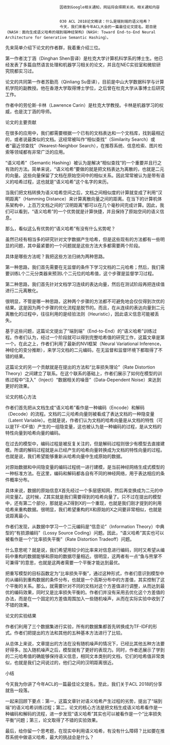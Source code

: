 
                            
                            因收到Google相关通知，网站将会择期关闭。相关通知内容
                            
                            
                            030 ACL 2018论文精读：什么是端到端的语义哈希？
                            今天，我们来看今年ACL大会的一篇最佳论文提名，题目是《NASH：面向生成语义哈希的端到端神经架构》（NASH: Toward End-to-End Neural Architecture for Generative Semantic Hashing）。

先来简单介绍下论文的作者群，我着重介绍三位。

第一作者沈丁涵（Dinghan Shen音译）是杜克大学计算机科学系的博士生。他已经发表了多篇自然语言处理和机器学习相关的论文，并且在NEC实验室和微软研究院都实习过。

论文的共同第一作者苏勤亮（Qinliang Su音译），目前是中山大学数据科学与计算机学院的副教授。他在香港大学取得博士学位，之后曾在杜克大学从事博士后研究工作。

作者中的劳伦斯·卡林（Lawrence Carin）是杜克大学教授。卡林是机器学习的权威，也是沈丁涵的导师。

论文的主要贡献

在很多的应用中，我们都需要根据一个已有的文档表达和一个文档库，找到最相近的，或者说最类似的文档。这经常被叫作“相似查找”（Similarity Search）或者“最近邻查找”（Nearest-Neighbor Search），在推荐系统、信息检索、图片检索等领域都有非常广泛的应用。

“语义哈希”（Semantic Hashing）被认为是解决“相似查找”的一个重要并且行之有效的方法。简单来说，“语义哈希”要做的就是把文档表达为离散的，也就是二元的向量。这些向量保留了文档在原始空间中的相似关系。因此常常被认为是带有语义的哈希过程，这也就是“语义哈希”这个名字的来历。

当我们把文档转换为语义哈希空间之后，文档之间相似度的计算就变成了利用“汉明距离”（Hamming Distance）来计算离散向量之间的距离。在当下的计算机体系架构中，上百万文档之间的“汉明距离”都可以在几个毫秒间完成计算。因此，我们可以看到，“语义哈希”的一个优势就是计算快捷，并且保持了原始空间的语义信息。

那么，看似这么有优势的“语义哈希”有没有什么劣势呢？

虽然已经有相当多的研究针对文字数据产生哈希，但是这些现有的方法都有一些明显的问题，其中最紧要的一个问题就是这些方法大多都需要两个阶段。

具体是哪些方法呢？我把这些方法归纳为两种思路。

第一种思路，我们首先需要在无监督的条件下学习文档的二元哈希；然后，我们需要训练L个二元分类器来预测L个二元位的哈希值，这个步骤是监督学习过程。

第二种思路，我们首先针对文档学习连续的表达向量，然后在测试阶段再把连续值进行二元离散化。

很明显，不管是哪一种思路，这种两个步骤的方法都不可避免地会仅仅得到次优的结果。这是因为两个步骤的优化流程是脱节的。而且，在从连续的表达向量到二元离散化的过程中，往往利用的是经验法则（Heuristic），因此语义信息可能被丢失。

基于这些问题，这篇论文提出了“端到端”（End-to-End）的“语义哈希”训练过程。作者们认为，经过一个阶段就可以得到完整哈希值的研究工作，这篇文章是第一个。在此之上，作者们利用了最新的NVI框架（Neural Variational Inference，神经化的变分推断），来学习文档的二元编码，在无监督和监督环境下都取得了不错的结果。

这篇论文的另一个贡献就是在提出的方法和“比率损失理论”（Rate Distortion Theory）之间建立了联系。在这个联系的基础上，作者们展示了如何在模型的训练过程中“注入”（Inject）“数据相关的噪音”（Data-Dependent Noise）来达到更好的效果。

论文的核心方法

作者们首先把从文档生成“语义哈希”看作是一种编码（Encode）和解码（Decode）的流程。文档的二元哈希向量则被看成了表达文档的一种隐变量（Latent Variable）。也就是说，作者们认为文档的哈希向量是从文档的特性（可以是TF-IDF值）产生的一组隐变量，这也被认为是一种编码的过程，是从文档的特性向量到哈希向量的编码。

在过去的模型中，编码过程是被反复关注的，但是解码过程则很少有模型去直接建模。所谓的解码过程就是从已经产生的哈希向量转换成为文档的特性向量的过程。也就是说，我们希望能够重新从哈希向量中生成原始的数据。

对原始数据和中间隐变量的编码过程统一进行建模，是当前神经网络生成式模型的一种标准方法。在这里，编码和解码都各自有不同的神经网络，用于表达相应的条件概率分布。

具体来说，数据的原始信息X首先经过一个多层感知网，然后再变换成为二元的中间变量Z。这时候，Z其实就是我们需要得到的哈希向量了。只不过在提出的模型中，还有第二个部分，那就是从Z得到X的一个重现，也就是我们刚才提到的利用哈希来重构数据。很明显，我们希望重构的X和原始的X之间要非常相似，也就是说距离最小。

作者们发现，从数据中学习一个二元编码是“信息论”（Information Theory）中典型的“有损源编码”（Lossy Source Coding）问题。因此，“语义哈希”其实也可以被看作是一个“比率损失平衡”（Rate Distortion Tradeoff）问题。

什么意思呢？就是说，我们希望用较少的比率来对信息进行编码，同时又希望从编码中重构的数据能够和原始的数据尽量相近。很明显，这两者有一点“鱼与熊掌不可兼得”的意思，也就是这两者需要一个平衡才能达到最优。

把重写模型的目标函数定为“比率损失平衡”，通过这种形式，作者们意识到模型中的从编码到重构数据的条件分布，也就是一个高斯分布中的方差值，其实控制了这个平衡的关系。那么，就需要针对不同的文档对这个方差值进行调整，从而达到最优的编码效果，同时又是比率损失平衡的。作者们并没有采用去优化这个方差值的办法，而是在一个固定的方差值周围加入一些随机噪声，从而在实际实验中收到了不错的效果。

论文的实验结果

作者们利用了三个数据集进行实验，所有的数据集都首先转换成为TF-IDF的形式。作者们把提出的方法和其他的五种基本方法进行了比较。

从总体上来说，文章提出的方法在没有随机噪声的情况下，已经比其他五种方法要好得多。加入随机噪声之后，模型就有了更好的表现力。同时，作者还展示了学到的二元哈希值的确能够保持语义信息，相同文本类别的文档，它们的哈希值非常类似，也就是我们之间说过的，他们之间的汉明距离很近。

小结

今天我为你讲了今年ACL的一篇最佳论文提名，至此，我们关于ACL 2018的分享就告一段落。

一起来回顾下要点：第一，这篇文章针对语义哈希产生过程的劣势，提出了“端到端”的语义哈希训练过程；第二，论文的核心方法是把文档生成语义哈希看作是一种编码和解码的流程，进一步发现“语义哈希”其实也可以被看作是一个“比率损失平衡”问题；第三，论文取得了不错的实验效果。

最后，给你留一个思考题，在现实中利用语义哈希，有没有什么障碍？比如要在推荐系统中做语义哈希，最大的挑战会是什么？

                        
                        
                            